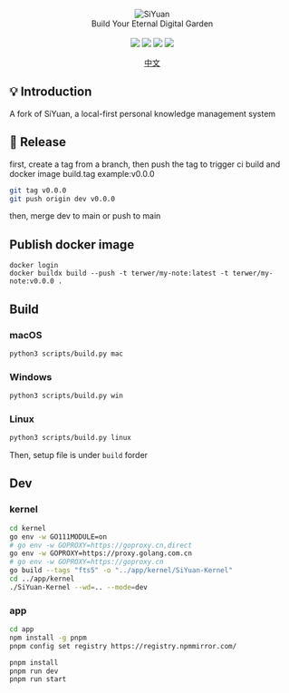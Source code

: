 <p align="center">
<img alt="SiYuan" src="https://b3log.org/images/brand/siyuan-128.png">
<br>
Build Your Eternal Digital Garden
<br><br>
<a title="Releases" target="_blank" href="https://github.com/siyuan-note/siyuan/releases"><img src="https://img.shields.io/github/release/siyuan-note/siyuan.svg?style=flat-square&color=FF9900"></a>
<a title="Downloads" target="_blank" href="https://github.com/siyuan-note/siyuan/releases"><img src="https://img.shields.io/github/downloads/siyuan-note/siyuan/total.svg?style=flat-square&color=blueviolet"></a>
<a title="Docker Pulls" target="_blank" href="https://hub.docker.com/r/b3log/siyuan"><img src="https://img.shields.io/docker/pulls/b3log/siyuan.svg?style=flat-square&color=99CCFF"></a>
<a title="Hits" target="_blank" href="https://github.com/siyuan-note/siyuan"><img src="https://hits.b3log.org/siyuan-note/siyuan.svg"></a>
</p>

<p align="center">
<a href="README_zh_CN.md">中文</a>
</p>

## 💡 Introduction

A fork of SiYuan, a local-first personal knowledge management system

## 🚀 Release

first, create a tag from a branch, then push the tag to trigger ci build and docker image build.tag example:v0.0.0

```bash
git tag v0.0.0
git push origin dev v0.0.0
```

then, merge dev to main or push to main

## Publish docker image

```
docker login
docker buildx build --push -t terwer/my-note:latest -t terwer/my-note:v0.0.0 .
```

## Build

### macOS

```bash
python3 scripts/build.py mac
```

### Windows

```bash
python3 scripts/build.py win
```

### Linux

```bash
python3 scripts/build.py linux
```

Then, setup file is under `build` forder

## Dev

### kernel

```bash
cd kernel
go env -w GO111MODULE=on
# go env -w GOPROXY=https://goproxy.cn,direct
go env -w GOPROXY=https://proxy.golang.com.cn
# go env -w GOPROXY=https://goproxy.cn
go build --tags "fts5" -o "../app/kernel/SiYuan-Kernel"
cd ../app/kernel
./SiYuan-Kernel --wd=.. --mode=dev
```

### app

```bash
cd app
npm install -g pnpm
pnpm config set registry https://registry.npmmirror.com/

pnpm install
pnpm run dev
pnpm run start
```
